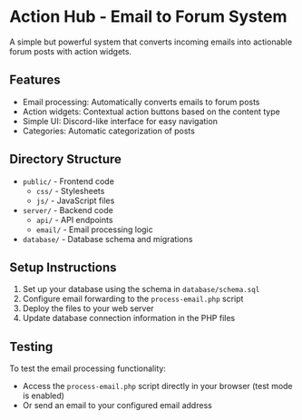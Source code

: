 # Action Hub - Email to Forum System

A simple but powerful system that converts incoming emails into actionable forum posts with action widgets.

## Features

- Email processing: Automatically converts emails to forum posts
- Action widgets: Contextual action buttons based on the content type
- Simple UI: Discord-like interface for easy navigation
- Categories: Automatic categorization of posts

## Directory Structure

- `public/` - Frontend code
  - `css/` - Stylesheets
  - `js/` - JavaScript files
- `server/` - Backend code
  - `api/` - API endpoints
  - `email/` - Email processing logic
- `database/` - Database schema and migrations

## Setup Instructions

1. Set up your database using the schema in `database/schema.sql`
2. Configure email forwarding to the `process-email.php` script
3. Deploy the files to your web server
4. Update database connection information in the PHP files

## Testing

To test the email processing functionality:
- Access the `process-email.php` script directly in your browser (test mode is enabled)
- Or send an email to your configured email address
